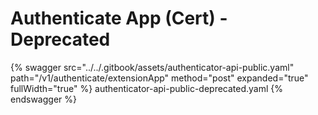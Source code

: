 # Authenticate App (Cert) - Deprecated

{% swagger src="../../.gitbook/assets/authenticator-api-public.yaml" path="/v1/authenticate/extensionApp" method="post" expanded="true" fullWidth="true" %} authenticator-api-public-deprecated.yaml {% endswagger %}
